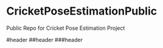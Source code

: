 # CricketPoseEstimationPublic
Public Repo for Cricket Pose Estimation Project

#header
##header
###header
